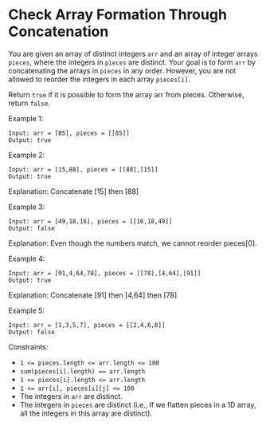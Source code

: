 # Check Array Formation Through Concatenation

You are given an array of distinct integers `arr` and an array of integer arrays `pieces`, where the integers in `pieces` are distinct. Your goal is to form `arr` by concatenating the arrays in `pieces` in any order. However, you are not allowed to reorder the integers in each array `pieces[i]`.

Return `true` if it is possible to form the array arr from pieces. Otherwise, return `false`.

 

Example 1:
```
Input: arr = [85], pieces = [[85]]
Output: true
```
Example 2:
```
Input: arr = [15,88], pieces = [[88],[15]]
Output: true
```
Explanation: Concatenate [15] then [88]

Example 3:
```
Input: arr = [49,18,16], pieces = [[16,18,49]]
Output: false
```
Explanation: Even though the numbers match, we cannot reorder pieces[0].

Example 4:
```
Input: arr = [91,4,64,78], pieces = [[78],[4,64],[91]]
Output: true
```
Explanation: Concatenate [91] then [4,64] then [78]

Example 5:
```
Input: arr = [1,3,5,7], pieces = [[2,4,6,8]]
Output: false
```
 

Constraints:
- `1 <= pieces.length <= arr.length <= 100`
- `sum(pieces[i].length) == arr.length`
- `1 <= pieces[i].length <= arr.length`
- `1 <= arr[i], pieces[i][j] <= 100`
- The integers in `arr` are distinct.
- The integers in `pieces` are distinct (i.e., If we flatten pieces in a 1D array, all the integers in this array are distinct).